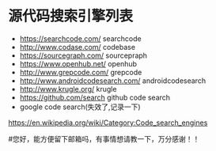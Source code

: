 # 源代码搜索引擎列表
- https://searchcode.com/    searchcode
- http://www.codase.com/     codebase
- https://sourcegraph.com/   sourcepraph
- https://www.openhub.net/   openhub
- http://www.grepcode.com/   grepcode
- http://www.androidcodesearch.com/  androidcodesearch
- http://www.krugle.org/     krugle
- https://github.com/search  github code search
- google code search(失效了,记录一下)

https://en.wikipedia.org/wiki/Category:Code_search_engines

#您好，能方便留下邮箱吗，有事情想请教一下，万分感谢！！
